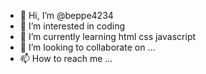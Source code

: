 - 👋 Hi, I’m @beppe4234
- 👀 I’m interested in coding
- 🌱 I’m currently learning html css javascript
- 💞️ I’m looking to collaborate on ...
- 📫 How to reach me ...

<!---
beppe4234/beppe4234 is a ✨ special ✨ repository because its `README.md` (this file) appears on your GitHub profile.
You can click the Preview link to take a look at your changes.
--->
